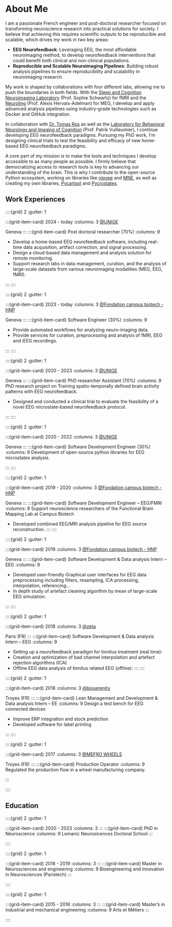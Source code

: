 # About Me

I am a passionate French engineer and post-doctoral researcher focused on transforming neuroscience research into practical solutions for society. I believe that achieving this requires scientific outputs to be reproducible and scalable, which drives my work in two key areas:

- **EEG Neurofeedback**: Leveraging EEG, the most affordable neuroimaging method, to develop neurofeedback interventions that could benefit both clinical and non-clinical populations.
- **Reproducible and Scalable Neuroimaging Pipelines**: Building robust analysis pipelines to ensure reproducibility and scalability in neuroimaging research.

My work is shaped by collaborations with four different labs, allowing me to push the boundaries in both fields. With the [Sleep and Cognition Neuroimaging Laboratory](https://neurocenter-unige.ch/research-groups/sophie-schwartz/) (Prof. Sophie Schwartz) for fMRI and the [Neuroling](https://neuroling.github.io/index.html) (Prof. Alexis Hervais-Adelman) for MEG, I develop and apply advanced analysis pipelines using industry-grade technologies such as Docker and GitHub integration.

In collaboration with [Dr. Tomas Ros](https://cibm.ch/community/tomas-ros/) as well as the [Laboratory for Behavioral Neurology and Imaging of Cognition](https://neurocenter-unige.ch/research-groups/patrik-vuilleumier/) (Prof. Patrik Vuilleumier), I continue developing EEG neurofeedback paradigms. Pursuing my PhD work, I'm designing clinical trials to test the feasibility and efficacy of new home-based EEG neurofeedback paradigms.

A core part of my mission is to make the tools and techniques I develop accessible to as many people as possible. I firmly believe that democratizing access to research tools is key to advancing our understanding of the brain. This is why I contribute to the open-source Python ecosystem, working on libraries like [nipype](https://nipype.readthedocs.io/en/latest/) and [MNE](https://mne.tools/stable/index.html), as well as creating my own libraries, [Pycartool](https://pycartool.readthedocs.io/en/latest) and [Pycrostates](https://pycrostates.readthedocs.io/en/latest/).


## Work Experiences
::::{grid} 2
:gutter: 1

:::{grid-item-card} 2024 - today
:columns: 3
[@UNIGE](https://www.unige.ch/)

Geneva
:::
:::{grid-item-card}   Post doctoral researcher (70%)
:columns: 9

- Develop a home-based EEG neurofeedback software, including real-time data acquisition, artifact correction, and signal processing.
- Design a cloud-based data management and analysis solution for remote monitoring.
- Support research labs in data management, curation, and the analysis of large-scale datasets from various neuroimaging modalities (MEG, EEG, fMRI).


:::
::::

::::{grid} 2
:gutter: 1

:::{grid-item-card} 2023 - today
:columns: 3
[@Fondation campus biotech - HNP](https://www.campusbiotech.ch/en/node/402)

Geneva
:::
:::{grid-item-card}   Software Engineer (30%)
:columns: 9

- Provide automated workflows for analyzing neuro-imaging data.
- Provide services for curation, preprocessing and analysis of fMRI, EEG and iEEG recordings.

:::
::::

::::{grid} 2
:gutter: 1

:::{grid-item-card} 2020 - 2023
:columns: 3
[@UNIGE](https://www.unige.ch/)

Geneva
:::
:::{grid-item-card}  PhD researcher Assistant (70%)
:columns: 9
PhD research project on Training spatio-temporally defined brain activity patterns with EEG neurofeedback.

- Designed and conducted a clinical trial to evaluate the feasibility of a novel EEG microstate-based neurofeedback protocol.

:::
::::

::::{grid} 2
:gutter: 1

:::{grid-item-card} 2020 - 2022
:columns: 3
[@UNIGE](https://www.unige.ch/)

Geneva
:::
:::{grid-item-card}  Software Development Engineer (30%)
:columns: 9
Development of open-source python libraries for EEG microstates analysis.

:::
::::

::::{grid} 2
:gutter: 1

:::{grid-item-card} 2019 - 2020
:columns: 3
[@Fondation campus biotech - HNP](https://www.campusbiotech.ch/en/node/402)

Geneva
:::
:::{grid-item-card} Software Development Engineer – EEG/FMRI
:columns: 9
Support neuroscience researchers of the Functional Brain Mapping Lab at Campus Biotech

- Developed combined EEG/MRI analysis pipeline for EEG source reconstruction.
:::
::::

::::{grid} 2
:gutter: 1

:::{grid-item-card} 2019
:columns: 3
[@Fondation campus biotech - HNP](https://www.campusbiotech.ch/en/node/402)

Geneva
:::
:::{grid-item-card} Software Development & Data analysis Intern – EEG
:columns: 9

- Developed user-friendly Graphical user interfaces for EEG data preprocessing including filters, resampling, ICA 
processing, interpolation, referencing...
- In depth study of artefact cleaning algorithm by mean of large-scale EEG simulation.

:::
::::

::::{grid} 2
:gutter: 1

:::{grid-item-card} 2018
:columns: 3
[@zeta](https://www.linkedin.com/company/zeta-science/about/)

Paris (FR)
:::
:::{grid-item-card} Software Development & Data analysis Intern – EEG
:columns: 9

- Setting up a neurofeedback paradigm for tinnitus treatment (real time):
- Creation and optimization of bad channel interpolation and artefact rejection algorithms (ICA)
- Offline EEG  data analysis of tinnitus related EEG (offline):
:::
::::

::::{grid} 2
:gutter: 1

:::{grid-item-card} 2018
:columns: 3
[@bioserenity](https://www.bioserenity.com/)

Troyes (FR)
:::
:::{grid-item-card} Lean Management and Development & Data analysis Intern – EE
:columns: 9
Design a test bench for EEG connected devices
- Improve ERP integration and stock prediction
- Developed software for label printing

:::
::::

::::{grid} 2
:gutter: 1

:::{grid-item-card} 2017
:columns: 3
[@MEFRO WHEELS](https://www.wheel-solutions.co.uk/our-brands/mefro-wheels/)

Troyes (FR)
:::
:::{grid-item-card} Production Operator
:columns: 9
Regulated the production flow in a wheel manufacturing company.

:::

::::

## Education

::::{grid} 2
:gutter: 1

:::{grid-item-card} 2020 - 2023
:columns: 3
:::
:::{grid-item-card}  PhD in Neuroscience
:columns: 9
Lemanic Neurosicences Doctoral School
:::

::::

::::{grid} 2
:gutter: 1

:::{grid-item-card} 2018 - 2019
:columns: 3
:::
:::{grid-item-card}  Master in Neurosciences and engineering
:columns: 9
Bioengineering and Innovation in Neurosciences (Paristech)
:::

::::

::::{grid} 2
:gutter: 1

:::{grid-item-card} 2015 - 2018
:columns: 3
:::
:::{grid-item-card}  Master’s in industrial and mechanical engineering
:columns: 9
Arts et Métiers
:::

::::